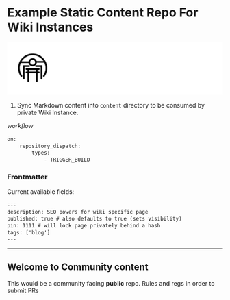 # Example Static Content Repo For Wiki Instances
![Arcetypal Repo](archetypal-heading.jpg)
1. Sync Markdown content into `content` directory to be consumed by private Wiki Instance.

*workflow*
```
on:
    repository_dispatch:
        types:
            - TRIGGER_BUILD
```
### Frontmatter
Current available fields:
```
---
description: SEO powers for wiki specific page
published: true # also defaults to true (sets visibility)
pin: 1111 # will lock page privately behind a hash
tags: ['blog']
---
```

---
## Welcome to Community content

This would be a community facing **public** repo.
Rules and regs in order to submit PRs
